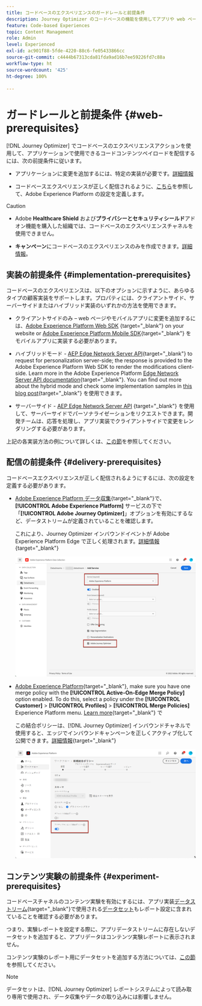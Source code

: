 ```yaml
---
title: コードベースのエクスペリエンスのガードレールと前提条件
description: Journey Optimizer のコードベースの機能を使用してアプリや web ページを編集できるようにするには、このページの前提条件に従います
feature: Code-based Experiences
topic: Content Management
role: Admin
level: Experienced
exl-id: ac901f88-5fde-4220-88c6-fe05433866cc
source-git-commit: c4444b67313cda81fda9ad16b7ee59226fd7c88a
workflow-type: ht
source-wordcount: '425'
ht-degree: 100%

---
```


# ガードレールと前提条件 {#web-prerequisites}

[!DNL Journey Optimizer] でコードベースのエクスペリエンスアクションを使用して、アプリケーションで使用できるコードコンテンツペイロードを配信するには、次の前提条件に従います。

* アプリケーションに変更を追加するには、特定の実装が必要です。[詳細情報](#implementation-prerequisites)

* コードベースエクスペリエンスが正しく配信されるように、[こちら](#delivery-prerequisites)を参照して、Adobe Experience Platform の設定を定義します。

>[!CAUTION]
>
>* Adobe **Healthcare Shield** および&#x200B;**プライバシーとセキュリティシールド**&#x200B;アドオン機能を購入した組織では、コードベースのエクスペリエンスチャネルを使用できません。
>
>* **キャンペーン**&#x200B;にコードベースのエクスペリエンスのみを作成できます。[詳細情報](../campaigns/create-campaign.md#configure)。


## 実装の前提条件 {#implementation-prerequisites}

コードベースのエクスペリエンスは、以下のオプションに示すように、あらゆるタイプの顧客実装をサポートします。プロパティには、クライアントサイド、サーバーサイドまたはハイブリッド実装のいずれかの方法を使用できます。

* クライアントサイドのみ – web ページやモバイルアプリに変更を追加するには、[Adobe Experience Platform Web SDK](https://experienceleague.adobe.com/docs/platform-learn/implement-web-sdk/overview.html?lang=ja) {target="_blank"} on your website or [Adobe Experience Platform Mobile SDK](https://developer.adobe.com/client-sdks/documentation/){target="_blank"} をモバイルアプリに実装する必要があります。

* ハイブリッドモード - [AEP Edge Network Server API](https://experienceleague.adobe.com/docs/experience-platform/edge-network-server-api/data-collection/interactive-data-collection.html?lang=ja){target="_blank"} to request for personalization server-side; the response is provided to the Adobe Experience Platform Web SDK to render the modifications client-side. Learn more in the Adobe Experience Platform [Edge Network Server API documentation](https://experienceleague.adobe.com/docs/experience-platform/edge-network-server-api/overview.html?lang=ja){target="_blank"}. You can find out more about the hybrid mode and check some implementation samples in [this blog post](https://blog.developer.adobe.com/hybrid-personalization-in-the-adobe-experience-platform-web-sdk-6a1bb674bf41){target="_blank"} を使用できます。

* サーバーサイド - [AEP Edge Network Server API](https://experienceleague.adobe.com/docs/experience-platform/edge-network-server-api/data-collection/interactive-data-collection.html?lang=ja) {target="_blank"} を使用して、サーバーサイドでパーソナライゼーションをリクエストできます。開発チームは、応答を処理し、アプリ実装でクライアントサイドで変更をレンダリングする必要があります。

上記の各実装方法の例について詳しくは、[この節](code-based-implementation-samples.md)を参照してください。

## 配信の前提条件 {#delivery-prerequisites}

コードベースエクスペリエンスが正しく配信されるようにするには、次の設定を定義する必要があります。

* [Adobe Experience Platform データ収集](https://experienceleague.adobe.com/docs/experience-platform/edge/datastreams/overview.html?lang=ja){target="_blank"}で、**[!UICONTROL Adobe Experience Platform]** サービスの下で「**[!UICONTROL Adobe Journey Optimizer]**」オプションを有効にするなど、データストリームが定義されていることを確認します。

  これにより、Journey Optimizer インバウンドイベントが Adobe Experience Platform Edge で正しく処理されます。[詳細情報](https://experienceleague.adobe.com/docs/experience-platform/edge/datastreams/configure.html?lang=ja){target="_blank"}

  ![](../web/assets/web-aep-datastream-ajo.png)

* [Adobe Experience Platform](https://experienceleague.adobe.com/docs/experience-platform/profile/home.html?lang=ja){target="_blank"}, make sure you have one merge policy with the **[!UICONTROL Active-On-Edge Merge Policy]** option enabled. To do this, select a policy under the **[!UICONTROL Customer]** > **[!UICONTROL Profiles]** > **[!UICONTROL Merge Policies]** Experience Platform menu. [Learn more](https://experienceleague.adobe.com/docs/experience-platform/profile/merge-policies/ui-guide.html?lang=ja#configure){target="_blank"} で

  この結合ポリシーは、[!DNL Journey Optimizer] インバウンドチャネルで使用すると、エッジでインバウンドキャンペーンを正しくアクティブ化して公開できます。[詳細情報](https://experienceleague.adobe.com/docs/experience-platform/profile/merge-policies/ui-guide.html?lang=ja){target="_blank"}

  ![](../web/assets/web-aep-merge-policy.png)

## コンテンツ実験の前提条件 {#experiment-prerequisites}

コードベースチャネルのコンテンツ実験を有効にするには、アプリ実装[データストリーム](https://experienceleague.adobe.com/docs/experience-platform/datastreams/overview.html?lang=ja){target="_blank"}で使用される[データセット](../data/get-started-datasets.md)もレポート設定に含まれていることを確認する必要があります。

つまり、実験レポートを設定する際に、アプリデータストリームに存在しないデータセットを追加すると、アプリデータはコンテンツ実験レポートに表示されません。

コンテンツ実験のレポート用にデータセットを追加する方法については、[この節](../campaigns/reporting-configuration.md#add-datasets)を参照してください。

>[!NOTE]
>
>データセットは、[!DNL Journey Optimizer] レポートシステムによって読み取り専用で使用され、データ収集やデータの取り込みには影響しません。
